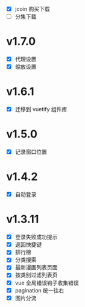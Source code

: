 - [x] jcoin 购买下载
- [ ] 分集下载

# v1.7.0

- [x] 代理设置
- [x] 缩放设置

# v1.6.1

- [x] 迁移到 vuetify 组件库

# v1.5.0

- [x] 记录窗口位置

# v1.4.2

- [x] 自动登录

# v1.3.11

- [x] 登录失败成功提示
- [x] 返回快捷键
- [x] 排行榜
- [x] 分类搜索
- [x] 最新漫画列表页面
- [x] 按类别过滤列表页
- [x] vue 全局错误钩子收集错误
- [x] pagination 统一往右
- [x] 图片分流